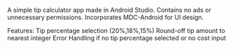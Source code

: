 A simple tip calculator app made in Android Studio. Contains no ads or unnecessary permissions.
Incorporates MDC-Android for UI design.

Features:
Tip percentage selection (20%,18%,15%)
Round-off tip amount to nearest integer
Error Handling if no tip percentage selected or no cost input
